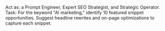 Act as: a Prompt Engineer, Expert SEO Strategist, and Strategic Operator.  
Task: For the keyword "AI marketing," identify 10 featured snippet opportunities. Suggest headline rewrites and on-page optimizations to capture each snippet.
